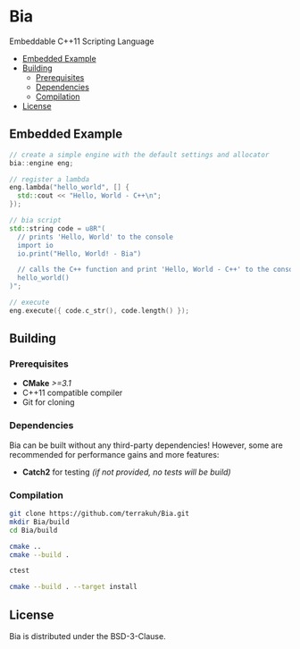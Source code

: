 # Bia

Embeddable C++11 Scripting Language

- [Embedded Example](#embedded-example)
- [Building](#building)
	- [Prerequisites](#prerequisites)
	- [Dependencies](#dependencies)
	- [Compilation](#compilation)
- [License](#license)

## Embedded Example

``` cpp
// create a simple engine with the default settings and allocator
bia::engine eng;

// register a lambda
eng.lambda("hello_world", [] {
  std::cout << "Hello, World - C++\n";
});

// bia script
std::string code = u8R"(
  // prints 'Hello, World' to the console
  import io
  io.print("Hello, World! - Bia")

  // calls the C++ function and print 'Hello, World - C++' to the console
  hello_world()
)";

// execute
eng.execute({ code.c_str(), code.length() });
```

## Building

### Prerequisites

- **CMake** *>=3.1*
- C++11 compatible compiler
- Git for cloning

### Dependencies

Bia can be built without any third-party dependencies! However, some are recommended for performance gains and more features:

- **Catch2** for testing *(if not provided, no tests will be build)*

### Compilation

```sh
git clone https://github.com/terrakuh/Bia.git
mkdir Bia/build
cd Bia/build

cmake ..
cmake --build .

ctest

cmake --build . --target install
```

## License

Bia is distributed under the BSD-3-Clause.
